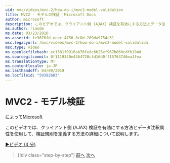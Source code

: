 ```yaml
---
uid: mvc/videos/mvc-2/how-do-i/mvc2-model-validation
title: MVC2 - モデルの検証 |Microsoft Docs
author: microsoft
description: このビデオでは、クライアント側 (AJAX) 検証を有効にする方法とデータ注釈属性を使用して、検証規則を定義する方法の詳細について説明します。
ms.author: riande
ms.date: 03/23/2010
ms.assetid: fe3676fd-ecec-4756-8c8d-269da9754c31
msc.legacyurl: /mvc/videos/mvc-2/how-do-i/mvc2-model-validation
msc.type: video
ms.openlocfilehash: ec1581f9916ab76fedc6b25ef967b060cdfb194d
ms.sourcegitcommit: 0f1119340e4464720cfd16d0ff15764746ea1fea
ms.translationtype: MT
ms.contentlocale: ja-JP
ms.lasthandoff: 04/09/2019
ms.locfileid: "59382603"
---
```

# <a name="mvc2---model-validation"></a>MVC2 - モデル検証

によって[Microsoft](https://github.com/microsoft)

このビデオでは、クライアント側 (AJAX) 検証を有効にする方法とデータ注釈属性を使用して、検証規則を定義する方法の詳細について説明します。

[&#9654;ビデオ (4 分)](https://channel9.msdn.com/Blogs/ASP-NET-Site-Videos/mvc2-model-validation)

> [!div class="step-by-step"]
> [前へ](mvc2-stronglytyped-helpers.md)
> [次へ](mvc2-template-customization.md)
